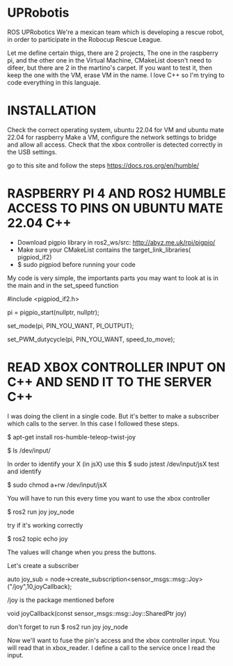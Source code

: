 # UPRobotis
ROS UPRobotics
We're a mexican team which is developing a rescue robot, in order to participate in the Robocup Rescue League. 

Let me define certain thigs, there are 2 projects, The one in the raspberry pi, and the other one in the Virtual Machine, CMakeList doesn't need to difeer, but there are 2 in the martino's carpet. If you want to test it, then keep the one with the VM, erase VM in the name.
I love C++ so I'm trying to code everything in this languaje. 

# INSTALLATION
  Check the correct operating system, ubuntu 22.04 for VM and ubuntu mate 22.04 for raspberry
  Make a VM, configure the network settings to bridge and allow all access. 
  Check that the xbox controller is detected correctly in the USB settings. 
  
  go to this site and follow the steps https://docs.ros.org/en/humble/
 

# RASPBERRY PI 4 AND ROS2 HUMBLE ACCESS TO PINS ON UBUNTU MATE 22.04 C++

- Download pigpio library in ros2_ws/src: http://abyz.me.uk/rpi/pigpio/
- Make sure your CMakeList contains the target_link_libraries(<name> pigpiod_if2) 
- $ sudo pigpiod before running your code

 My code is very simple, the importants parts you may want to look at is in the main and in the set_speed function

  #include <pigpiod_if2.h>
  
  pi = pigpio_start(nullptr, nullptr);
 
  set_mode(pi, PIN_YOU_WANT, PI_OUTPUT);
 
  set_PWM_dutycycle(pi, PIN_YOU_WANT, speed_to_move);

 
 # READ XBOX CONTROLLER INPUT ON C++ AND SEND IT TO THE SERVER C++
 
 
  I was doing the client in a single code. But it's better to make a subscriber which calls to the server. In this case I followed these steps.
 
 $ apt-get install ros-humble-teleop-twist-joy
 
 $ ls /dev/input/ 
 
 In order to identify your X (in jsX) use this $ sudo jstest /dev/input/jsX test and identify
 
 $ sudo chmod a+rw /dev/input/jsX
 
 You will have to run this every time you want to use the xbox controller
 
 $ ros2 run joy joy_node
 
 try if it's working correctly
 
 $ ros2 topic echo joy
 
 The values will change when you press the buttons.
 
 
 Let's create a subscriber 
 
 auto joy_sub = node->create_subscription<sensor_msgs::msg::Joy>("/joy",10,joyCallback);
 
 /joy is the package mentioned before
 
 void joyCallback(const sensor_msgs::msg::Joy::SharedPtr joy)
 
 don't forget to run $ ros2 run joy joy_node
 
 Now we'll want to fuse the pin's access and the xbox controller input. You will read that in xbox_reader. I define a call to the service once I read the input. 
 
 
 
 
 
